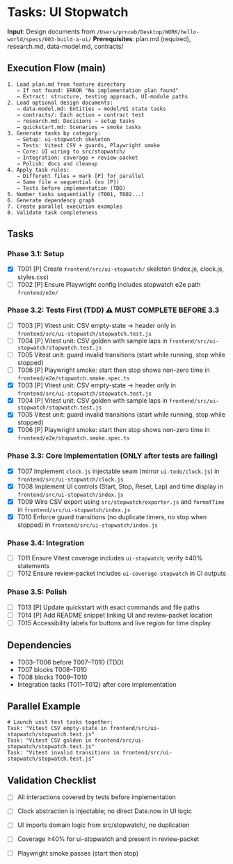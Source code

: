 # Tasks: UI Stopwatch

**Input**: Design documents from `/Users/prnceb/Desktop/WORK/hello-world/specs/003-build-a-ui/`
**Prerequisites**: plan.md (required), research.md, data-model.md, contracts/

## Execution Flow (main)
```
1. Load plan.md from feature directory
   → If not found: ERROR "No implementation plan found"
   → Extract: structure, testing approach, UI-module paths
2. Load optional design documents:
   → data-model.md: Entities → model/UI state tasks
   → contracts/: Each action → contract test
   → research.md: Decisions → setup tasks
   → quickstart.md: Scenarios → smoke tasks
3. Generate tasks by category:
   → Setup: ui-stopwatch skeleton
   → Tests: Vitest CSV + guards, Playwright smoke
   → Core: UI wiring to src/stopwatch/
   → Integration: coverage + review-packet
   → Polish: docs and cleanup
4. Apply task rules:
   → Different files = mark [P] for parallel
   → Same file = sequential (no [P])
   → Tests before implementation (TDD)
5. Number tasks sequentially (T001, T002...)
6. Generate dependency graph
7. Create parallel execution examples
8. Validate task completeness
```

## Tasks

### Phase 3.1: Setup
- [X] T001 [P] Create `frontend/src/ui-stopwatch/` skeleton (index.js, clock.js, styles.css)
- [ ] T002 [P] Ensure Playwright config includes stopwatch e2e path `frontend/e2e/`

### Phase 3.2: Tests First (TDD) ⚠️ MUST COMPLETE BEFORE 3.3
- [ ] T003 [P] Vitest unit: CSV empty-state → header only in `frontend/src/ui-stopwatch/stopwatch.test.js`
- [ ] T004 [P] Vitest unit: CSV golden with sample laps in `frontend/src/ui-stopwatch/stopwatch.test.js`
- [ ] T005 Vitest unit: guard invalid transitions (start while running, stop while stopped)
- [ ] T006 [P] Playwright smoke: start then stop shows non-zero time in `frontend/e2e/stopwatch.smoke.spec.ts`
 - [X] T003 [P] Vitest unit: CSV empty-state → header only in `frontend/src/ui-stopwatch/stopwatch.test.js`
 - [X] T004 [P] Vitest unit: CSV golden with sample laps in `frontend/src/ui-stopwatch/stopwatch.test.js`
 - [X] T005 Vitest unit: guard invalid transitions (start while running, stop while stopped)
 - [X] T006 [P] Playwright smoke: start then stop shows non-zero time in `frontend/e2e/stopwatch.smoke.spec.ts`

### Phase 3.3: Core Implementation (ONLY after tests are failing)
- [X] T007 Implement `clock.js` injectable seam (mirror `ui-todo/clock.js`) in `frontend/src/ui-stopwatch/clock.js`
- [X] T008 Implement UI controls (Start, Stop, Reset, Lap) and time display in `frontend/src/ui-stopwatch/index.js`
- [X] T009 Wire CSV export using `src/stopwatch/exporter.js` and `formatTime` in `frontend/src/ui-stopwatch/index.js`
- [X] T010 Enforce guard transitions (no duplicate timers, no stop when stopped) in `frontend/src/ui-stopwatch/index.js`

### Phase 3.4: Integration
- [ ] T011 Ensure Vitest coverage includes `ui-stopwatch`; verify ≥40% statements
- [ ] T012 Ensure review‑packet includes `ui-coverage-stopwatch` in CI outputs

### Phase 3.5: Polish
- [ ] T013 [P] Update quickstart with exact commands and file paths
- [ ] T014 [P] Add README snippet linking UI and review‑packet location
- [ ] T015 Accessibility labels for buttons and live region for time display

## Dependencies
- T003–T006 before T007–T010 (TDD)
- T007 blocks T008–T010
- T008 blocks T009–T010
- Integration tasks (T011–T012) after core implementation

## Parallel Example
```
# Launch unit test tasks together:
Task: "Vitest CSV empty-state in frontend/src/ui-stopwatch/stopwatch.test.js"
Task: "Vitest CSV golden in frontend/src/ui-stopwatch/stopwatch.test.js"
Task: "Vitest invalid transitions in frontend/src/ui-stopwatch/stopwatch.test.js"
```

## Validation Checklist
- [ ] All interactions covered by tests before implementation
- [ ] Clock abstraction is injectable; no direct Date.now in UI logic
- [ ] UI imports domain logic from src/stopwatch/, no duplication
- [ ] Coverage ≥40% for ui-stopwatch and present in review‑packet
- [ ] Playwright smoke passes (start then stop)

